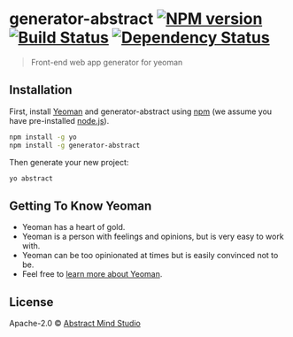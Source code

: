 # generator-abstract [![NPM version][npm-image]][npm-url] [![Build Status][travis-image]][travis-url] [![Dependency Status][daviddm-image]][daviddm-url]
> Front-end web app generator for yeoman

## Installation

First, install [Yeoman](http://yeoman.io) and generator-abstract using [npm](https://www.npmjs.com/) (we assume you have pre-installed [node.js](https://nodejs.org/)).

```bash
npm install -g yo
npm install -g generator-abstract
```

Then generate your new project:

```bash
yo abstract
```

## Getting To Know Yeoman

 * Yeoman has a heart of gold.
 * Yeoman is a person with feelings and opinions, but is very easy to work with.
 * Yeoman can be too opinionated at times but is easily convinced not to be.
 * Feel free to [learn more about Yeoman](http://yeoman.io/).

## License

Apache-2.0 © [Abstract Mind Studio](http://abstractmind.ru/)


[npm-image]: https://badge.fury.io/js/generator-abstract.svg
[npm-url]: https://npmjs.org/package/generator-abstract
[travis-image]: https://travis-ci.org/AbstractMindStudio/generator-abstract.svg?branch=master
[travis-url]: https://travis-ci.org/AbstractMindStudio/generator-abstract
[daviddm-image]: https://david-dm.org/AbstractMindStudio/generator-abstract.svg?theme=shields.io
[daviddm-url]: https://david-dm.org/AbstractMindStudio/generator-abstract
